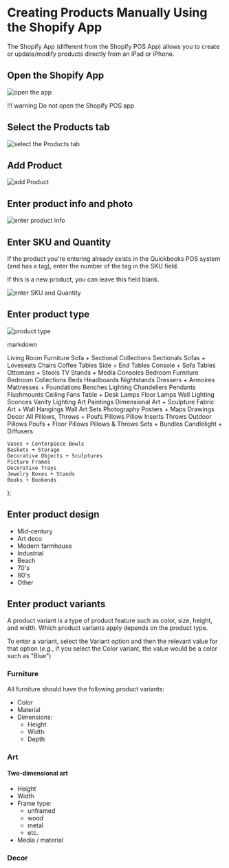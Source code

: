 # Creating Products Manually Using the Shopify App

The Shopify App (different from the Shopify POS App) allows you to create or update/modify products directly from an iPad or iPhone.

## Open the Shopify App

![open the app](assets/images/open-app.jpg)

!!! warning
    Do not open the Shopify POS app

## Select the Products tab

![select the Products tab](assets/images/select-products.jpg)

## Add Product

![add Product](assets/images/add-product.jpg)

## Enter product info and photo

![enter product info](assets/images/product-info-and-photo.jpg)

## Enter SKU and Quantity

If the product you're entering already exists in the Quickbooks POS system (and has a tag), enter the number of the tag in the SKU field.

If this is a new product, you can leave this field blank.

![enter SKU and Quantity](assets/images/sku-and-qty.jpg)

## Enter product type


![product type](assets/images/product-type.jpg)

markdown

Living Room Furniture
    Sofa + Sectional Collections
    Sectionals
    Sofas + Loveseats
    Chairs
    Coffee Tables
    Side + End Tables
    Console + Sofa Tables
    Ottomans + Stools
    TV Stands + Media Consoles
Bedroom Furniture
    Bedroom Collections
    Beds
    Headboards
    Nightstands
    Dressers + Armoires
    Mattresses + Foundations
    Benches 
Lighting
    Chandeliers
    Pendants
    Flushmounts
    Ceiling Fans
    Table + Desk Lamps
    Floor Lamps
    Wall Lighting
    Sconces
    Vanity Lighting
Art
    Paintings
    Dimensional Art + Sculpture
    Fabric Art + Wall Hangings
    Wall Art Sets
    Photography
    Posters + Maps
    Drawings
Decor
    All Pillows, Throws + Poufs
        Pillows
        Pillow Inserts
        Throws
        Outdoor Pillows
        Poufs + Floor Pillows
        Pillows & Throws Sets + Bundles
    Candlelight + Diffusers

    Vases + Centerpiece Bowls
    Baskets + Storage
    Decorative Objects + Sculptures
    Picture Frames
    Decorative Trays
    Jewelry Boxes + Stands
    Books + Bookends

    

);

## Enter product design

* Mid-century
* Art deco
* Modern farmhouse
* Industrial
* Beach
* 70's
* 80's
* Other

## Enter product variants

A product variant is a type of product feature such as color, size, height, and width. Which product variants apply depends on the product type.

To enter a variant, select the Variant option and then the relevant value for that option (*e.g.*, if you select the Color variant, the value would be a color such as "Blue")

### Furniture

All furniture should have the following product variants:

* Color
* Material
* Dimensions:
  * Height
  * Width
  * Depth




### Art

#### Two-dimensional art

* Height
* Width
* Frame type:
  * unframed
  * wood
  * metal
  * etc.
* Media / material

### Decor

